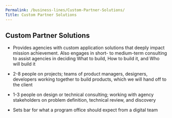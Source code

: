 ```yaml
---
Permalink: /business-lines/Custom-Partner-Solutions/
Title: Custom Partner Solutions 
---
```

## Custom Partner Solutions 

- Provides agencies with custom application solutions that deeply impact mission achievement. Also engages in short- to medium-term consulting to assist agencies in deciding What to build, How to build it, and Who will build it

- 2-8 people on projects; teams of product managers, designers, developers working together to build products, which we will hand off to the client 

- 1-3 people on design or technical consulting; working with agency stakeholders on problem definition, technical review, and discovery

- Sets bar for what a program office should expect from a digital team
